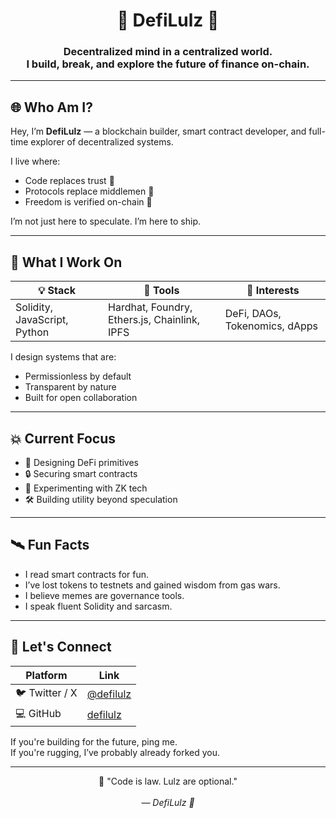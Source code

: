 <!-- 🌌 DefiLulz GitHub ReadMe -->

<h1 align="center">
  👾 DefiLulz 🚀
</h1>

<h3 align="center">
  Decentralized mind in a centralized world.
  <br/>
  I build, break, and explore the future of finance on-chain.
</h3>

---

## 🌐 Who Am I?

Hey, I’m **DefiLulz** — a blockchain builder, smart contract developer, and full-time explorer of decentralized systems.

I live where:
- Code replaces trust 🤖  
- Protocols replace middlemen 🧾  
- Freedom is verified on-chain 🔗  

I’m not just here to speculate. I’m here to ship.

---

## 🔧 What I Work On

| 💡 Stack | 🔩 Tools | 🔭 Interests |
|---------|----------|-------------|
| Solidity, JavaScript, Python | Hardhat, Foundry, Ethers.js, Chainlink, IPFS | DeFi, DAOs, Tokenomics, dApps |

I design systems that are:
- Permissionless by default  
- Transparent by nature  
- Built for open collaboration  

---

## 💥 Current Focus

- 🧠 Designing DeFi primitives  
- 🔒 Securing smart contracts  
- 🧪 Experimenting with ZK tech  
- 🛠️ Building utility beyond speculation

---

## 🛰️ Fun Facts

- I read smart contracts for fun.  
- I’ve lost tokens to testnets and gained wisdom from gas wars.  
- I believe memes are governance tools.  
- I speak fluent Solidity and sarcasm.

---

## 🔗 Let's Connect

| Platform | Link |
|---------|------|
| 🐦 Twitter / X | [@defilulz](https://x.com/defilulz) |
| 💻 GitHub | [defilulz](https://github.com/defilulz) |

If you're building for the future, ping me.  
If you're rugging, I’ve probably already forked you.

---

<p align="center">
  🧠 "Code is law. Lulz are optional."  
  <br/><br/>
  <em>— DefiLulz 🚀</em>
</p>


<!--
**DeFiLulz/DefiLulz** is a ✨ _special_ ✨ repository because its `README.md` (this file) appears on your GitHub profile.

Here are some ideas to get you started:

- 🔭 I’m currently working on ...
- 🌱 I’m currently learning ...
- 👯 I’m looking to collaborate on ...
- 🤔 I’m looking for help with ...
- 💬 Ask me about ...
- 📫 How to reach me: ...
- 😄 Pronouns: ...
- ⚡ Fun fact: ...
-->
